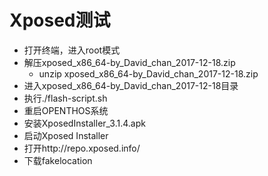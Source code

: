 # Xposed测试

- 打开终端，进入root模式
- 解压xposed_x86_64-by_David_chan_2017-12-18.zip
   - unzip xposed_x86_64-by_David_chan_2017-12-18.zip
- 进入xposed_x86_64-by_David_chan_2017-12-18目录
- 执行./flash-script.sh
- 重启OPENTHOS系统
- 安装XposedInstaller_3.1.4.apk
- 启动Xposed Installer
- 打开http://repo.xposed.info/
- 下载fakelocation
